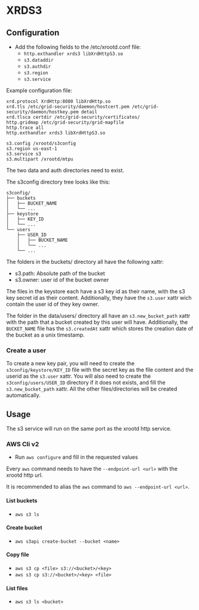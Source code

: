 # XRDS3

## Configuration

- Add the following fields to the /etc/xrootd.conf file:
    - `http.exthandler xrds3 libXrdHttpS3.so`
    - `s3.dataddir`
    - `s3.authdir`
    - `s3.region`
    - `s3.service`

Example configuration file:

```
xrd.protocol XrdHttp:8080 libXrdHttp.so
xrd.tls /etc/grid-security/daemon/hostcert.pem /etc/grid-security/daemon/hostkey.pem detail
xrd.tlsca certdir /etc/grid-security/certificates/
http.gridmap /etc/grid-security/grid-mapfile
http.trace all
http.exthandler xrds3 libXrdHttpS3.so

s3.config /xrootd/s3config
s3.region us-east-1
s3.service s3
s3.multipart /xrootd/mtpu
```

The two data and auth directories need to exist.

The s3config directory tree looks like this:

```
s3config/
├── buckets
│   ├── BUCKET_NAME 
│   └── ...
├── keystore
│   ├── KEY_ID
│   └── ...
└── users
    ├── USER_ID
    │   ├── BUCKET_NAME
    │   └── ...
    └── ...
```

The folders in the buckets/ directory all have the following xattr:

- s3.path: Absolute path of the bucket
- s3.owner: user id of the bucket owner

The files in the keystore each have a s3 key id as their name, with the s3 key secret id as their content.
Additionally, they have the `s3.user` xattr wich contain the user id of they key owner.

The folder in the data/users/ directory all have an `s3.new_bucket_path` xattr with the path that a bucket created by
this user will have.
Additionally, the `BUCKET_NAME` file has the `s3.createdAt` xattr which stores the creation date of the bucket as a unix
timestamp.

### Create a user

To create a new key pair, you will need to create the `s3config/keystore/KEY_ID` file with the secret key as the file
content and the userid as the `s3.user` xattr.
You will also need to create the `s3config/users/USER_ID` directory if it does not exists, and fill the `s3.new_bucket_path`
xattr.
All the other files/directories will be created automatically.

## Usage

The s3 service will run on the same port as the xrootd http service.

### AWS Cli v2

- Run `aws configure` and fill in the requested values

Every `aws` command needs to have the `--endpoint-url <url>` with the xrootd http url.

It is recommended to alias the `aws` command to `aws --endpoint-url <url>`.

#### List buckets

- `aws s3 ls`

#### Create bucket

- `aws s3api create-bucket --bucket <name>`

#### Copy file

- `aws s3 cp <file> s3://<bucket>/<key>`
- `aws s3 cp s3://<bucket>/<key> <file>`

#### List files

- `aws s3 ls <bucket>`
